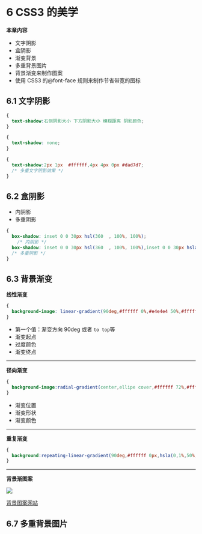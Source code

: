 # 6 CSS3 的美学
**本章内容**
- 文字阴影
- 盒阴影
- 渐变背景
- 多重背景图片
- 背景渐变来制作图案
- 使用 CSS3 的@font-face 规则来制作节省带宽的图标

## 6.1 文字阴影
```css
{
  text-shadow:右侧阴影大小 下方阴影大小 模糊距离 阴影颜色;
}
```

```css
{
  text-shadow: none;
}
```

```css
{
  text-shadow:2px 1px  #ffffff,4px 4px 0px #dad7d7;
  /* 多重文字阴影效果 */
}
```

## 6.2 盒阴影
- 内阴影
- 多重阴影

```css
{
  box-shadow: inset 0 0 30px hsl(360  , 100%, 100%);
    /* 内阴影 */
  box-shadow: inset 0 0 30px hsl(360  , 100%, 100%),inset 0 0 30px hsla(60,100%,50%,1);
  /* 多重阴影 */
}
```

## 6.3 背景渐变

**线性渐变**
```css
{
  background-image: linear-gradient(90deg,#ffffff 0%,#e4e4e4 50%,#ffffff 100%);
}
```

- 第一个值：渐变方向 90deg 或者 `to top`等
- 渐变起点
- 过度颜色
- 渐变终点

****
**径向渐变**

```css
{
  background-image:radial-gradient(center,ellipe cover,#ffffff 72%,#ffffff 72%);
}
```
- 渐变位置
- 渐变形状
- 渐变颜色

****
**重复渐变**
```css
{
  background:repeating-linear-gradient(90deg,#ffffff 0px,hsla(0,1%,50%,0.1) 5px);
}
```

****
**背景渐图案**

![](http://ww1.sinaimg.cn/mw690/006rAlqhly1g040pjaithj30cd04et9d.jpg)

[背景图案网站](https://leaverou.github.io/css3patterns/)

## 6.7 多重背景图片
